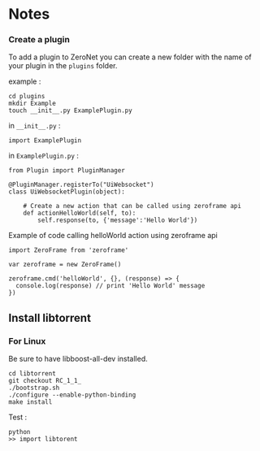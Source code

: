 # Notes

### Create a plugin

To add a plugin to ZeroNet you can create a new folder with the name of your plugin in the `plugins` folder.

example :
```
cd plugins
mkdir Example
touch __init__.py ExamplePlugin.py
```

in `__init__.py` :
```
import ExamplePlugin
```

in `ExamplePlugin.py` :
```
from Plugin import PluginManager

@PluginManager.registerTo("UiWebsocket")
class UiWebsocketPlugin(object):

    # Create a new action that can be called using zeroframe api
    def actionHelloWorld(self, to):
        self.response(to, {'message':'Hello World'})
```

Example of code calling helloWorld action using zeroframe api
```
import ZeroFrame from 'zeroframe'

var zeroframe = new ZeroFrame()

zeroframe.cmd('helloWorld', {}, (response) => {
  console.log(response) // print 'Hello World' message
})
```

## Install libtorrent


### For Linux

Be sure to have libboost-all-dev installed.

```
cd libtorrent
git checkout RC_1_1_
./bootstrap.sh
./configure --enable-python-binding
make install
```

Test :
```
python
>> import libtorent
```
